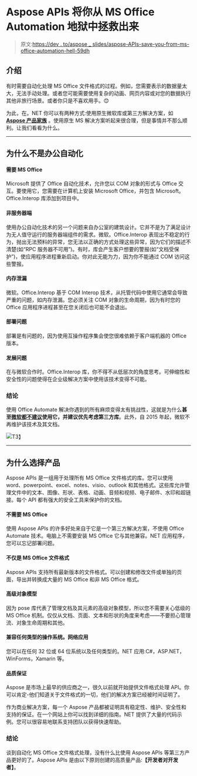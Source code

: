 # Aspose APIs 将你从 MS Office Automation 地狱中拯救出来

> 原文:[https://dev . to/aspose _ slides/aspose-APIs-save-you-from-ms-office-automation-hell-59dh](https://dev.to/aspose_slides/aspose-apis-save-you-from-ms-office-automation-hell-59dh)

## 介绍

有时需要自动化处理 MS Office 文件格式的过程。例如，您需要表示的数据量太大，无法手动处理。或者您可能需要使用复杂的动画、网页内容或对您的数据执行其他非旅行场景。或者你只是不喜欢用手。😊

为此，在。NET 你可以有两种方式:使用原生微软库或第三方解决方案，如 **[Aspose 产品家族](https://www.aspose.com/?utm_source=https://dev.to/aspose_slides/aspose-apis-save-you-from-ms-office-automation-hell-59dh&utm_medium=email)** 。使用原生 MS 解决方案听起来很合理，但是事情并不那么顺利。让我们看看为什么。

* * *

## 为什么不是办公自动化

#### 需要 MS Office

Microsoft 提供了 Office 自动化技术，允许您以 COM 对象的形式与 Office 交互。要使用它，您需要在计算机上安装 Microsoft Office，并包含 Microsoft。Office.Interop 库添加到项目中。

#### 非服务器端

使用办公自动化技术的另一个问题来自办公室的建筑设计。它并不是为了满足设计为无人值守运行的服务器端组件的需求。微软。Office.Interop 表现出不稳定的行为，抛出无法预料的异常，您无法以正确的方式处理这些异常，因为它们的描述不清楚(如“RPC 服务器不可用”)。有时，库会产生客户想要的警报(如“文档受保护”)，使应用程序进程重新启动。你对此无能为力，因为你不能通过 COM 访问这些警报。

#### 内存泄漏

微软。Office.Interop 基于 COM Interop 技术，从托管代码中使用它通常会导致严重的问题，如内存泄漏。您必须关注 COM 对象的生命周期，因为有时您的 Office 应用程序进程甚至在您关闭后也可能不会退出。

#### 部署问题

部署是有问题的，因为使用互操作程序集会使您很难依赖于客户端机器的 Office 版本。

#### 发展问题

在与微软合作时。Office.Interop 库，你不得不从低层次的角度思考。可伸缩性和安全性的问题使得在企业级解决方案中使用该技术变得不可能。

### 结论

使用 Office Automate 解决你遇到的所有麻烦变得太有挑战性，这就是为什么**甚至[微软都不建议](https://support.microsoft.com/en-gb/help/257757/considerations-for-server-side-automation-of-office)使用它，并建议优先考虑第三方库**。此外，自 2015 年起，微软不再维护该技术及其文档。

[![](../Images/2dc27cf9b02db3de9a9ab71d49586c8d.png)](https://res.cloudinary.com/practicaldev/image/fetch/s--RN44TUyn--/c_limit%2Cf_auto%2Cfl_progressive%2Cq_auto%2Cw_880/https://catmacros.files.wordpress.com/2009/07/cat-halp-1-1.jpg)T3】

* * *

## 为什么选择产品

Aspose APIs 是一组用于处理所有 MS Office 文件格式的库。您可以使用 word、powerpoint、excel、notes、visio、outlook 和其他格式。这些库允许管理文件中的文本、图像、形状、表格、动画、音频和视频、电子邮件、水印和超链接。每个 API 都有强大的安全工具来保护你的文档。

#### 不需要 MS Office

使用 Aspose APIs 的许多好处来自于它是一个第三方解决方案，不使用 Office Automate 技术。电脑上不需要安装 MS Office 它与其他兼容。NET 应用程序，您可以忘记部署问题。

#### 不仅是 MS Office 文件格式

Aspose APIs 支持所有最新版本的文件格式。可以创建和修改文件或单独的页面，导出并转换成大量的 MS Office 和非 MS Office 格式。

#### 高级对象模型

因为 pose 库代表了管理文档及其元素的高级对象模型，所以您不需要关心低级的 MS Office 机制。仅仅从文档、页面、文本和形状的角度来考虑——不要担心管理流、对象生命周期和其他。

#### 兼容任何类型的操作系统。网络应用

您可以在任何 32 位或 64 位系统以及任何类型的。NET 应用:C#，ASP.NET，WinForms，Xamarin 等。

#### 品质保证

Aspose 是市场上最早的供应商之一，很久以前就开始提供文件格式处理 API。你可以肯定-他们知道关于文件格式的一切，他们的解决方案已经被时间证明了。

作为商业解决方案，每一个 Aspose 产品都被证明具有稳定性、维护、安全性和支持的保证。在一个网站上你可以找到详细的指南。NET 提供了大量的代码示例。您可以很容易地联系支持团队以获得快速帮助。

### 结论

谈到自动化 MS Office 文件格式处理，没有什么比使用 Aspose APIs 等第三方产品更好的了。Aspose APIs 是由以下原则创建的高质量产品:**【开发者对开发者】**。